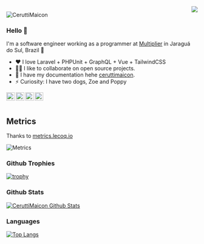<img align="right" src="https://sentralservers.files.wordpress.com/2016/08/when-the-design-failings-we_ve-been-warning-of-since-forever-finally-bite-hard.gif" />

<p align="left"> <img src="https://komarev.com/ghpvc/?username=CeruttiMaicon&label=Profile%20views&color=0e75b6&style=flat" alt="CeruttiMaicon" /> </p>

### Hello 👋

I'm a software engineer working as a programmer at [Multiplier](https://multiplier.com.br/) in Jaraguá do Sul, Brazil 🌆

- ♥ I love Laravel + PHPUnit + GraphQL + Vue + TailwindCSS
- 🧑‍💻 I like to collaborate on open source projects.
- 💬 I have my documentation hehe [ceruttimaicon](ceruttimaicon.js.org).
- ⚡ Curiosity: I have two dogs, Zoe and Poppy

<a href="https://www.linkedin.com/in/maicon-cerutti-516918114/">
  <img align="left" alt="Maicon Cerutti Linkdein" width="22px" src="https://upload.wikimedia.org/wikipedia/commons/thumb/e/e9/Linkedin_icon.svg/1024px-Linkedin_icon.svg.png" />
</a>
<a href="https://twitter.com/CeruttiMaicon">
  <img align="left" alt="CeruttiMaicon Twitter" width="22px" src="https://logodownload.org/wp-content/uploads/2014/09/twitter-logo-1.png" />
</a>
<a href="https://t.me/CeruttiMaicon">
  <img align="left" alt="Maicon Cerutti Telegram" width="22px" src="https://i.pinimg.com/originals/d5/fb/b9/d5fbb9d51bdb8b1c462aba853d029c3b.png" />
</a>
<a href="https://api.whatsapp.com/send?phone=5547984294833&text=Olá tudo bem? Achei seu perfil no GitHub interessante"> 
  <img align="left" alt="Maicon Cerutti Whattsapp" width="22px" src="https://img.icons8.com/cotton/2x/whatsapp--v2.png"/>
</a>

<br/>
<br/>

## Metrics

Thanks to [metrics.lecoq.io](https://metrics.lecoq.io/)

![Metrics](https://metrics.lecoq.io/CeruttiMaicon?template=classic&followup=1&config.timezone=Europe%2FMadrid)

### Github Trophies

[![trophy](https://github-profile-trophy.vercel.app/?username=CeruttiMaicon&theme=dracula)](https://github.com/ryo-ma/github-profile-trophy)

### Github Stats

[![CeruttiMaicon Github Stats](https://github-readme-stats.vercel.app/api?username=CeruttiMaicon&count_private=true&theme=dracula&show_icons=true)](https://github-readme-stats.vercel.app)

### Languages

[![Top Langs](https://github-readme-stats.vercel.app/api/top-langs/?username=CeruttiMaicon&layout=compact&theme=dracula)](https://github.com/anuraghazra/github-readme-stats)
